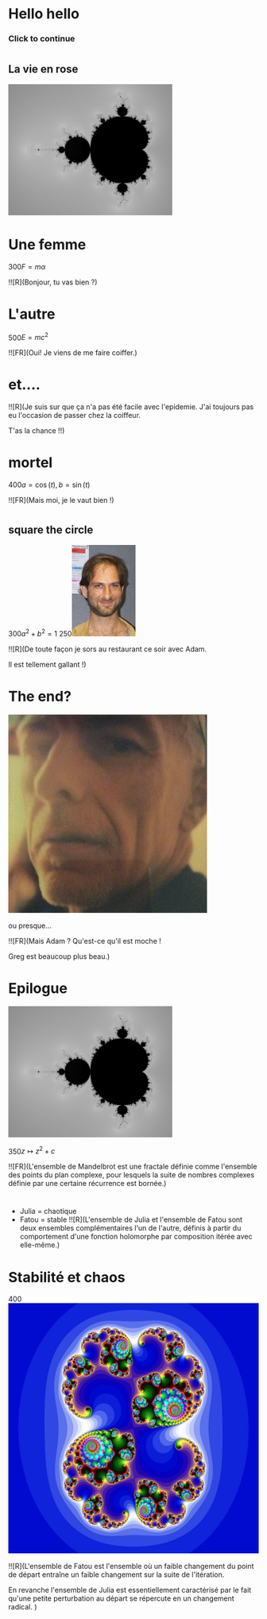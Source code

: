 # Hello hello

### Click to continue

#

## La vie en rose

![](mandy.png)

# Une femme

300$F = m\alpha$

!![R](Bonjour, tu vas bien ?)

# L'autre

500$E = mc^2$

!![FR](Oui! Je viens de me faire coiffer.)


# et....

!![R](Je suis sur que ça n'a pas été facile avec l'epidemie.
J'ai toujours pas eu l'occasion de passer chez la coiffeur.

T'as la chance !!)

# mortel

400$a = \cos(t),\, b = \sin(t)$

!![FR](Mais moi, je le vaut bien !)

#
## square the circle

300$a^2 + b^2 = 1$
250![adam](adam.jpeg)

!![R](De toute façon je sors au restaurant ce soir avec Adam.

Il est tellement gallant !)

# The end?

![le plus beau](me.jpeg)

ou presque...

!![FR](Mais Adam ?
Qu'est-ce qu'il est moche ! 

Greg est beaucoup plus beau.)

# Epilogue

![](mandy.png)

350$z \mapsto z^2 + c$

!![FR](L'ensemble de Mandelbrot est une fractale définie comme l'ensemble des points du plan complexe, pour lesquels la suite de nombres complexes définie par une certaine récurrence est bornée.)

#

- Julia = chaotique
- Fatou = stable
!![R](L'ensemble de Julia et l'ensemble de Fatou sont deux ensembles complémentaires l'un de l'autre, définis à partir du comportement d'une fonction  holomorphe par composition itérée avec elle-même.)

# Stabilité et chaos

400![Je suis Julia](julia.jpg)


!![R](L'ensemble de Fatou est l'ensemble où un faible changement du point de départ entraîne un faible changement sur la suite de l'itération.

En revanche l'ensemble de Julia est essentiellement caractérisé par le fait qu'une petite perturbation au départ se répercute en un changement radical. )

